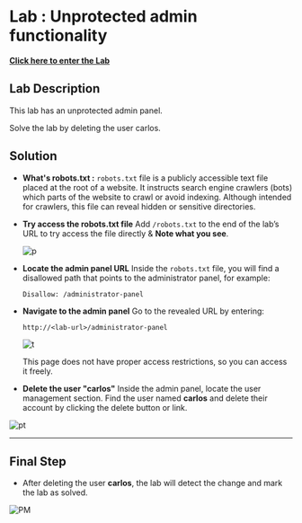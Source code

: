 # Lab : Unprotected admin functionality
[**Click here to enter the Lab**](https://portswigger.net/web-security/access-control/lab-unprotected-admin-functionality)

## Lab Description

This lab has an unprotected admin panel.

Solve the lab by deleting the user carlos.

## Solution

* **What's robots.txt :**
   `robots.txt` file is a publicly accessible text file placed at the root of a website. It instructs search engine crawlers (bots) which parts of the website to crawl or avoid indexing. Although intended for crawlers, this file can reveal hidden or sensitive directories.

* **Try access the robots.txt file**
  Add `/robots.txt` to the end of the lab’s URL to try access the file directly & **Note what you see**.

  ![p](https://github.com/user-attachments/assets/b7a3d6ec-8fe9-4c70-886d-6c52dc46bcfb)

* **Locate the admin panel URL**
  Inside the `robots.txt` file, you will find a disallowed path that points to the administrator panel, for example:

  ```
  Disallow: /administrator-panel
  ```

* **Navigate to the admin panel**
  Go to the revealed URL by entering:

  ```
  http://<lab-url>/administrator-panel
  ```
  
   ![t](https://github.com/user-attachments/assets/454bef98-f6f1-40f1-bcf2-48ed9e275824)

  This page does not have proper access restrictions, so you can access it freely.

* **Delete the user "carlos"**
  Inside the admin panel, locate the user management section. Find the user named **carlos** and delete their account by clicking the delete button or link.

![pt](https://github.com/user-attachments/assets/de0cd9d8-bc33-4ba4-b352-6b829c6c36f8)

---

## Final Step

* After deleting the user **carlos**, the lab will detect the change and mark the lab as solved.
  
![PM](https://github.com/user-attachments/assets/c117ae9e-9ba6-47dd-9f50-76e8b1efb55a)
